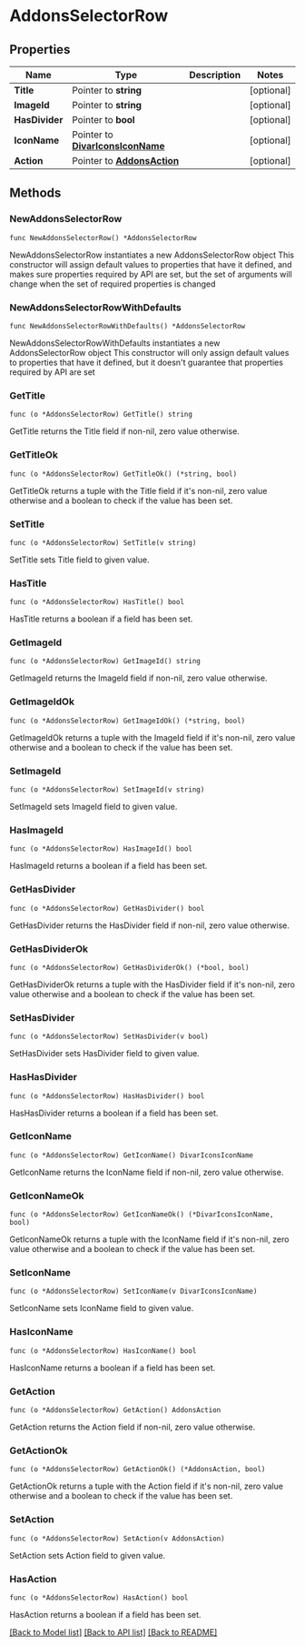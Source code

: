 # AddonsSelectorRow

## Properties

Name | Type | Description | Notes
------------ | ------------- | ------------- | -------------
**Title** | Pointer to **string** |  | [optional] 
**ImageId** | Pointer to **string** |  | [optional] 
**HasDivider** | Pointer to **bool** |  | [optional] 
**IconName** | Pointer to [**DivarIconsIconName**](DivarIconsIconName.md) |  | [optional] 
**Action** | Pointer to [**AddonsAction**](AddonsAction.md) |  | [optional] 

## Methods

### NewAddonsSelectorRow

`func NewAddonsSelectorRow() *AddonsSelectorRow`

NewAddonsSelectorRow instantiates a new AddonsSelectorRow object
This constructor will assign default values to properties that have it defined,
and makes sure properties required by API are set, but the set of arguments
will change when the set of required properties is changed

### NewAddonsSelectorRowWithDefaults

`func NewAddonsSelectorRowWithDefaults() *AddonsSelectorRow`

NewAddonsSelectorRowWithDefaults instantiates a new AddonsSelectorRow object
This constructor will only assign default values to properties that have it defined,
but it doesn't guarantee that properties required by API are set

### GetTitle

`func (o *AddonsSelectorRow) GetTitle() string`

GetTitle returns the Title field if non-nil, zero value otherwise.

### GetTitleOk

`func (o *AddonsSelectorRow) GetTitleOk() (*string, bool)`

GetTitleOk returns a tuple with the Title field if it's non-nil, zero value otherwise
and a boolean to check if the value has been set.

### SetTitle

`func (o *AddonsSelectorRow) SetTitle(v string)`

SetTitle sets Title field to given value.

### HasTitle

`func (o *AddonsSelectorRow) HasTitle() bool`

HasTitle returns a boolean if a field has been set.

### GetImageId

`func (o *AddonsSelectorRow) GetImageId() string`

GetImageId returns the ImageId field if non-nil, zero value otherwise.

### GetImageIdOk

`func (o *AddonsSelectorRow) GetImageIdOk() (*string, bool)`

GetImageIdOk returns a tuple with the ImageId field if it's non-nil, zero value otherwise
and a boolean to check if the value has been set.

### SetImageId

`func (o *AddonsSelectorRow) SetImageId(v string)`

SetImageId sets ImageId field to given value.

### HasImageId

`func (o *AddonsSelectorRow) HasImageId() bool`

HasImageId returns a boolean if a field has been set.

### GetHasDivider

`func (o *AddonsSelectorRow) GetHasDivider() bool`

GetHasDivider returns the HasDivider field if non-nil, zero value otherwise.

### GetHasDividerOk

`func (o *AddonsSelectorRow) GetHasDividerOk() (*bool, bool)`

GetHasDividerOk returns a tuple with the HasDivider field if it's non-nil, zero value otherwise
and a boolean to check if the value has been set.

### SetHasDivider

`func (o *AddonsSelectorRow) SetHasDivider(v bool)`

SetHasDivider sets HasDivider field to given value.

### HasHasDivider

`func (o *AddonsSelectorRow) HasHasDivider() bool`

HasHasDivider returns a boolean if a field has been set.

### GetIconName

`func (o *AddonsSelectorRow) GetIconName() DivarIconsIconName`

GetIconName returns the IconName field if non-nil, zero value otherwise.

### GetIconNameOk

`func (o *AddonsSelectorRow) GetIconNameOk() (*DivarIconsIconName, bool)`

GetIconNameOk returns a tuple with the IconName field if it's non-nil, zero value otherwise
and a boolean to check if the value has been set.

### SetIconName

`func (o *AddonsSelectorRow) SetIconName(v DivarIconsIconName)`

SetIconName sets IconName field to given value.

### HasIconName

`func (o *AddonsSelectorRow) HasIconName() bool`

HasIconName returns a boolean if a field has been set.

### GetAction

`func (o *AddonsSelectorRow) GetAction() AddonsAction`

GetAction returns the Action field if non-nil, zero value otherwise.

### GetActionOk

`func (o *AddonsSelectorRow) GetActionOk() (*AddonsAction, bool)`

GetActionOk returns a tuple with the Action field if it's non-nil, zero value otherwise
and a boolean to check if the value has been set.

### SetAction

`func (o *AddonsSelectorRow) SetAction(v AddonsAction)`

SetAction sets Action field to given value.

### HasAction

`func (o *AddonsSelectorRow) HasAction() bool`

HasAction returns a boolean if a field has been set.


[[Back to Model list]](../README.md#documentation-for-models) [[Back to API list]](../README.md#documentation-for-api-endpoints) [[Back to README]](../README.md)


